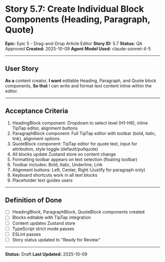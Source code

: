 # Story 5.7: Create Individual Block Components (Heading, Paragraph, Quote)

**Epic:** Epic 5 - Drag-and-Drop Article Editor
**Story ID:** 5.7
**Status:** QA Approved
**Created:** 2025-10-09
**Agent Model Used:** claude-sonnet-4-5

---

## User Story

**As a** content creator,
**I want** editable Heading, Paragraph, and Quote block components,
**So that** I can write and format text content inline within the editor.

---

## Acceptance Criteria

1. HeadingBlock component: Dropdown to select level (H1-H6), inline TipTap editor, alignment buttons
2. ParagraphBlock component: Full TipTap editor with toolbar (bold, italic, link), alignment options
3. QuoteBlock component: TipTap editor for quote text, input for attribution, style toggle (default/pullquote)
4. All blocks update Zustand store on content change
5. Formatting toolbar appears on text selection (floating toolbar)
6. Toolbar includes: Bold, Italic, Underline, Link
7. Alignment buttons: Left, Center, Right (Justify for paragraph only)
8. Keyboard shortcuts work in all text blocks
9. Placeholder text guides users

---

## Definition of Done

- [ ] HeadingBlock, ParagraphBlock, QuoteBlock components created
- [ ] Blocks editable with TipTap integration
- [ ] Content updates Zustand store
- [ ] TypeScript strict mode passes
- [ ] ESLint passes
- [ ] Story status updated to "Ready for Review"

---

**Status:** Draft
**Last Updated:** 2025-10-09

